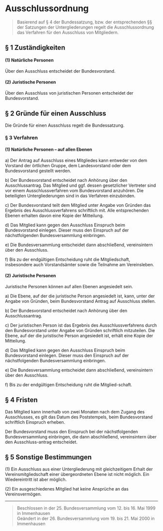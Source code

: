 # Ausschlussordnung

> Basierend auf § 4 der Bundessatzung, bzw. der entsprechenden §§ der Satzungen der Untergliederungen regelt die Ausschlussordnung das Verfahren für den Ausschluss von Mitgliedern.

## § 1	Zuständigkeiten

#### (1)	Natürliche Personen
Über den Ausschluss entscheidet der Bundesvorstand.

#### (2)	Juristische Personen
Über den Ausschluss von juristischen Personen entscheidet der Bundesvorstand.

## § 2	Gründe für einen Ausschluss
Die Gründe für einen Ausschluss regelt die Bundessatzung.

### § 3	Verfahren

#### (1)	Natürliche Personen – auf allen Ebenen

a) Der Antrag auf Ausschluss eines Mitgliedes kann entweder von dem Vorstand der örtlichen Gruppe, dem Landesvorstand oder dem Bundesvorstand gestellt werden.

b) Der Bundesvorstand entscheidet nach Anhörung über den Ausschlussantrag. Das Mitglied und ggf. dessen gesetzlicher Vertreter sind vor einem Ausschlussverfahren vom Bundesvorstand anzuhören. Die beteiligten Untergliederungen sind in das Verfahren einzubinden.

c) Der Bundesvorstand teilt dem Mitglied unter Angabe von Gründen das Ergebnis des Ausschlussverfahrens schriftlich mit. Alle entsprechenden Ebenen erhalten davon eine Kopie der Mitteilung.

d) Das Mitglied kann gegen den Ausschluss Einspruch beim Bundesvorstand einlegen. Dieser muss den Einspruch auf der nächstfolgenden Bundesversammlung einbringen.

e) Die Bundesversammlung entscheidet dann abschließend, vereinsintern über den Ausschluss.

f) Bis zu der endgültigen Entscheidung ruht die Mitgliedschaft, insbesondere auch Vorstandsämter sowie die Teilnahme am Vereinsleben.

#### (2)	Juristische Personen

Juristische Personen können auf allen Ebenen angesiedelt sein.

a) Die Ebene, auf der die juristische Person angesiedelt ist, kann, unter der Angabe von Gründen, beim Bundesvorstand Antrag auf Ausschluss stellen.

b) Der Bundesvorstand entscheidet nach Anhörung über den Ausschlussantrag.

c) Der juristischen Person ist das Ergebnis des Ausschlussverfahrens durch den Bundesvorstand unter Angabe von Gründen schriftlich mitzuteilen. Die Ebene, auf der die juristische Person angesiedelt ist, erhält eine Kopie der Mitteilung.

d) Das Mitglied kann gegen den Ausschluss Einspruch beim Bundesvorstand einlegen. Dieser muss den Einspruch auf der nächstfolgenden Bundesversammlung einbringen.

e) Die Bundesversammlung entscheidet dann abschließend, vereinsintern über den Ausschluss.

f) Bis zu der endgültigen Entscheidung ruht die Mitglied-schaft.

## § 4 Fristen
Das Mitglied kann innerhalb von zwei Monaten nach dem Zugang des Ausschlusses, es gilt das Datum des Poststempels, beim Bundesvorstand schriftlich Einspruch erheben.

Der Bundesvorstand muss den Einspruch bei der nächstfolgenden Bundesversammlung einbringen, die dann abschließend, vereinsintern über den Ausschluss-antrag entscheidet.

## § 5 Sonstige Bestimmungen
(1)	Ein Ausschluss aus einer Untergliederung mit gleichzeitigem Erhalt der Vereinsmitgliedschaft einer übergeordneten Ebene ist nicht möglich. Ein Wiedereintritt ist aber möglich.

(2)	Ein ausgeschiedenes Mitglied hat keine Ansprüche an das Vereinsvermögen.

----

> Beschlossen in der 25. Bundesversammlung vom 12. bis 16. Mai 1999 in Immenhausen  
Geändert in der 26. Bundesversammlung vom 19. bis 21. Mai 2000 in Immenhausen
